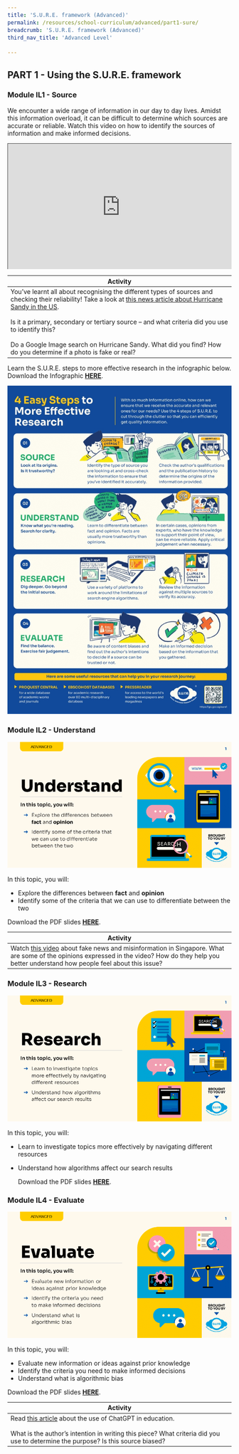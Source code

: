 ```yaml
---
title: 'S.U.R.E. framework (Advanced)'
permalink: /resources/school-curriculum/advanced/part1-sure/
breadcrumb: 'S.U.R.E. framework (Advanced)'
third_nav_title: 'Advanced Level'

---
```


## PART 1 - Using the S.U.R.E. framework

### Module IL1 - Source

We encounter a wide range of information in our day to day lives. Amidst this information overload, it can be difficult to determine which sources are accurate or reliable. Watch this video on how to identify the sources of information and make informed decisions.  

<style>.embed-container { position: relative; padding-bottom: 56.25%; height: 0; overflow: hidden; max-width: 100%; } .embed-container iframe, .embed-container object, .embed-container embed { position: absolute; top: 0; left: 0; width: 100%; height: 100%; }</style><div class='embed-container'>
<iframe src="https://nlb.ap.panopto.com/Panopto/Pages/Embed.aspx?id=9b02147b-fed7-43bd-a906-aff70025e75a&autoplay=false&offerviewer=true&showtitle=true&showbrand=true&captions=false&interactivity=all" height="405" width="720" style="border: 1px solid #464646;" allowfullscreen allow="autoplay"></iframe></div> 

| Activity                                                     |
| ------------------------------------------------------------ |
| You’ve learnt all about recognising the different types of sources and checking their reliability! Take a look at  <a href="https://www.nytimes.com/2022/10/28/nyregion/hurricane-sandy-timeline.html">this news article about Hurricane Sandy in the US</a>. <br/><br/>Is it a primary, secondary or tertiary source – and what criteria did you use to identify this? <br/><br/>Do a Google Image search on Hurricane Sandy. What did you find? How do you determine if a photo is fake or real? |



Learn the S.U.R.E. steps to more effective research in the infographic below. Download the Infographic **[HERE](https://go.gov.sg/sure-phase1-adv-info)**.

![](../images/curriculum-part1-infographic-adv.jpg)



### Module IL2 - Understand

![](../images/curriculum-IL2-advanced.PNG)

In this topic, you will:

- Explore the differences between **fact** and **opinion**
- Identify some of the criteria that we can use to differentiate between the two

Download the PDF slides **[HERE](https://go.gov.sg/sure-il2-adv-slides)**.

| Activity                                                     |
| ------------------------------------------------------------ |
| Watch [this video](https://www.youtube.com/watch?v=t8w5Bmu5d7w) about fake news and misinformation in Singapore. What are some of the opinions expressed in the video? How do they help you better understand how people feel about this issue? |



### Module IL3 - Research

![](../images/curriculum-IL3-advanced.PNG)

In this topic, you will: 



- Learn to investigate topics more effectively by navigating different resources

- Understand how algorithms affect our search results

  

  Download the PDF slides **[HERE](https://go.gov.sg/sure-il3-adv-slides)**.



### Module IL4 - Evaluate

![](../images/curriculum-IL4-advanced.PNG)

In this topic, you will: 

- Evaluate new information or ideas against prior knowledge
- Identify the criteria you need to make informed decisions
- Understand what is algorithmic bias

Download the PDF slides **[HERE](https://go.gov.sg/sure-il4-adv-slides)**.



| Activity                                                     |
| ------------------------------------------------------------ |
| Read [this article](https://www.channelnewsasia.com/commentary/nus-lecturer-teacher-encourage-use-chatgpt-ai-education-learning-3290571) about the use of ChatGPT in education. <br><br>What is the author’s intention in writing this piece? What criteria did you use to determine the purpose? Is this source biased? |

